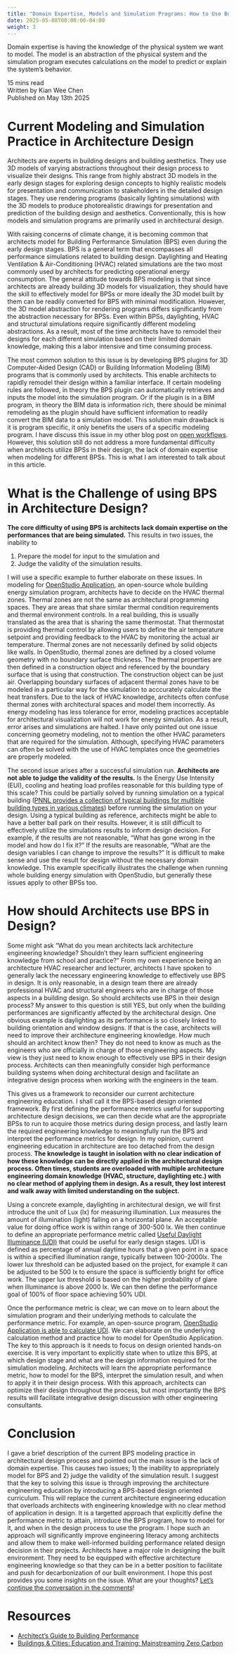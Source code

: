 ```yaml
---
title: "Domain Expertise, Models and Simulation Programs: How to Use Building Performance Simulation in Architectural Design"
date: 2025-05-08T00:00:00-04:00
weight: 3
---
```

Domain expertise is having the knowledge of the physical system we want to model. The model is an abstraction of the physical system and the simulation program executes calculations on the model to predict or explain the system’s behavior.

15 mins read\
Written by Kian Wee Chen\
Published on May 13th 2025

# Current Modeling and Simulation Practice in Architecture Design

Architects are experts in building designs and building aesthetics. They use 3D models of varying abstractions throughout their design process to visualize their designs. This range from highly abstract 3D models in the early design stages for exploring design concepts to highly realistic models for presentation and communication to stakeholders in the detailed design stages. They use rendering programs (basically lighting simulations) with the 3D models to produce photorealistic drawings for presentation and prediction of the building design and aesthetics. Conventionally, this is how models and simulation programs are primarily used in architectural design.

With raising concerns of climate change, it is becoming common that architects model for Building Performance Simulation (BPS) even during the early design stages. BPS is a general term that encompasses all performance simulations related to building design. Daylighting and Heating Ventilation & Air-Conditioning (HVAC) related simulations are the two most commonly used by architects for predicting operational energy consumption. The general attitude towards BPS modeling is that since architects are already building 3D models for visualization, they should have the skill to effectively model for BPSs or more ideally the 3D model built by them can be readily converted for BPS with minimal modification. However, the 3D model abstraction for rendering programs differs significantly from the abstraction necessary for BPSs. Even within BPSs, daylighting, HVAC and structural simulations require significantly different modeling abstractions. As a result, most of the time architects have to remodel their designs for each different simulation based on their limited domain knowledge, making this a labor intensive and time consuming process.

The most common solution to this issue is by developing BPS plugins for 3D Computer-Aided Design (CAD) or Building Information Modeling (BIM) programs that is commonly used by architects. This enable architects to rapidly remodel their design within a familiar interface. If certain modeling rules are followed, in theory the BPS plugin can automatically retrieves and inputs the model into the simulation program. Or if the plugin is in a BIM program, in theory the BIM data is information rich, there should be minimal remodeling as the plugin should have sufficient information to readily convert the BIM data to a simulation model. This solution main drawback is it is program specific, it only benefits the users of a specific modeling program. I have discuss this issue in my other blog post on <a href="https://projectautomated.com/blogs/01_cdgn/" target="_blank">open workflows</a>. However, this solution still do not address a more fundamental difficulty when architects utilize BPSs in their design, the lack of domain expertise when modeling for different BPSs. This is what I am interested to talk about in this article.

# What is the Challenge of using BPS in Architecture Design?

**The core difficulty of using BPS is architects lack domain expertise on the performances that are being simulated.** This results in two issues, the inability to 

1. Prepare the model for input to the simulation and 
2. Judge the validity of the simulation results. 

I will use a specific example to further elaborate on these issues. In modeling for <a href="https://openstudiocoalition.org/" target="_blank">OpenStudio Application</a>, an open-source whole building energy simulation program, architects have to decide on the HVAC thermal zones. Thermal zones are not the same as architectural programming spaces. They are areas that share similar thermal condition requirements and thermal environment controls. In a real building, this is usually translated as the area that is sharing the same thermostat. That thermostat is providing thermal control by allowing users to define the air temperature setpoint and providing feedback to the HVAC by monitoring the actual air temperature. Thermal zones are not necessarily defined by solid objects like walls. In OpenStudio, thermal zones are defined by a closed volume geometry with no boundary surface thickness. The thermal properties are then defined in a construction object and referenced by the boundary surface that is using that construction. The construction object can be just air. Overlapping boundary surfaces of adjacent thermal zones have to be modeled in a particular way for the simulation to acccurately calculate the heat transfers. Due to the lack of HVAC knowledge, architects often confuse thermal zones with architectural spaces and model them incorrectly. As energy modeling has less tolerance for error, modeling practices acceptable for architectural visualization will not work for energy simulation. As a result, error arises and simulations are halted. I have only pointed out one issue concerning geometry modeling, not to mention the other HVAC parameters that are required for the simulation. Although, specifying HVAC parameters can often be solved with the use of HVAC templates once the geometries are properly modeled.

The second issue arises after a successful simulation run. **Architects are not able to judge the validity of the results.** Is the Energy Use Intensity (EUI), cooling and heating load profiles reasonable for this building type of this scale? This could be partially solved by running simulation on a typical building (<a href="https://www.energycodes.gov/prototype-building-models" target="_blank">PNNL provides a collection of typical buildings for multiple building types in various climates</a>) before running the simulation on your design. Using a typical building as reference, architects might be able to have a better ball park on their results. However, it is still difficult to effectively utilize the simulations results to inform design decision. For example, if the results are not reasonable, “What has gone wrong in the model and how do I fix it?” If the results are reasonable, “What are the design variables I can change to improve the results?” It is difficult to make sense and use the result for design without the necessary domain knowledge. This example specifically illustrates the challenge when running whole building energy simulation with OpenStudio, but generally these issues apply to other BPSs too.

# How should Architects use BPS in Design?
Some might ask “What do you mean architects lack architecture engineering knowledge? Shouldn’t they learn sufficient engineering knowledge from school and practice?” From my own experience being an architecture HVAC researcher and lecturer, architects I have spoken to generally lack the necessary engineering knowledge to effectively use BPS in design. It is only reasonable, in a design team there are already professional HVAC and structural engineers who are in charge of those aspects in a building design. So should architects use BPS in their design process? My answer to this question is still YES, but only when the building performances are significantly affected by the architectural design. One obvious example is daylighting as its performance is so closely linked to building orientation and window designs. If that is the case, architects will need to improve their architecture engineering knowledge. How much should an architect know then? They do not need to know as much as the engineers who are officially in charge of those engineering aspects. My view is they just need to know enough to effectively use BPS in their design process. Architects can then meaningfully consider high performance building systems when doing architectural design and facilitate an integrative design process when working with the engineers in the team.

This gives us a framework to reconsider our current architecture engineering education. I shall call it the BPS-based design oriented framework. By first defining the performance metrics useful for supporting architecture design decisions, we can then decide what are the appropriate BPSs to run to acquire those metrics during design process, and lastly learn the required engineering knowledge to meaningfully run the BPS and interpret the performance metrics for design. In my opinion, current engineering education in architecture are too detached from the design process. **The knowledge is taught in isolation with no clear indication of how these knowledge can be directly applied in the architectural design process. Often times, students are overloaded with multiple architecture engineering domain knowledge (HVAC, structure, daylighting etc.) with no clear method of applying them in design. As a result, they lost interest and walk away with limited understanding on the subject.**

Using a concrete example, daylighting in architectural design, we will first introduce the unit of Lux (lx) for measuring illumination. Lux measures the amount of illumination (light) falling on a horizontal plane. An acceptable value for doing office work is within range of 300-500 lx. We then continue to define an appropriate  performance metric called <a href="https://www.patternguide.advancedbuildings.net/using-this-guide/analysis-methods/useful-daylight-illuminance.html" target="_blank">Useful Daylight Illuminance (UDI)</a> that could be useful for early design stages. UDI is defined as percentage of annual daytime hours that a given point in a space is within a specified illumination range, typically between 100-2000lx. The lower lux threshold can be adjusted based on the project, for example it can be adjusted to be 500 lx to ensure the space is sufficiently bright for office work. The upper lux threshold is based on the higher probability of glare when illuminance is above 2000 lx. We can then define the performance goal of 100% of floor space achieving 50% UDI. 

Once the performance metric is clear, we can move on to learn about the simulation program and their underlying methods to calculate the performance metric. For example, an open-source program, <a href="https://openstudiocoalition.org/tutorials/radiance_tutorial/" target="_blank">OpenStudio Application is able to calculate UDI</a>. We can elaborate on the underlying calculation method and practice how to model for OpenStudio Application. The key to this approach is it needs to focus on design oriented hands-on exercise. It is very important to explicitly state when to utlize this BPS, at which design stage and what are the design information required for the simulation modeling. Architects will learn the appropriate performance metric, how to model for the BPS, interpret the simulation result, and when to apply it in their design process. With this approach, architects can optimize their design throughout the process, but most importantly the BPS results will facilitate integrative design discussion with other engineering consultants. 

# Conclusion
I gave a brief description of the current BPS modeling practice in architectural design process and pointed out the main issue is the lack of domain expertise. This causes two issues; 1) the inability to appropriately model for BPS and 2) judge the validity of the simulation result. I suggest that the key to solving this issue is through improving the architecture engineering education by introducing a BPS-based design oriented curriculum. This will replace the current architecture engineering education that overloads architects with engineering knowledge with no clear method of application in design. It is a targetted approach that explicitly define the performance metric to attain, introduce the BPS program, how to model for it, and when in the design process to use the program. I hope such an approach will significantly improve engineering literacy among architects and allow them to make well-informed building performance related design decision in their projects. Architects have a major role in designing the built environment. They need to be equipped with effective architecture engineering knowledge so that they can be in a better position to facilitate and push for decarbonization of our built environment. I hope this post provides you some insights on the issue. What are your thoughts? <a href="https://www.linkedin.com/posts/kian-wee-chen-79b2b721_blog-activity-7328260415228887040-J4hA?utm_source=share&utm_medium=member_desktop&rcm=ACoAAAR-VqcBI2WVhLSf-dcz1wsslwv9rVp1vYE" target="_blank">Let’s continue the conversation in the comments</a>!

# Resources
- <a href="https://www.aia.org/resource-center/architects-guide-building-performance" target="_blank">Architect’s Guide to Building Performance</a>
- <a href="https://www.buildingsandcities.org/journal-content/special-issues/education-training-zero-carbon.html" target="_blank">Buildings & Cities: Education and Training: Mainstreaming Zero Carbon</a>